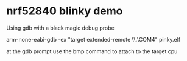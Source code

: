 # nrf52840 blinky demo

Using gdb with a black magic debug probe

arm-none-eabi-gdb -ex "target extended-remote \\\\.\\COM4" pinky.elf

at the gdb prompt use the bmp command to attach to the target cpu

